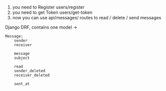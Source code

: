 1. you need to Register users/register
2. you need to get Token users/get-token
3. now you can use api/messages/ routes to read / delete / send messages


Django DRF, contains one model ->

    Message:
        sender
        receiver 

        message
        subject 

        read 
        sender_deleted 
        receiver_deleted 

        sent_at 